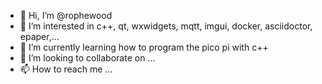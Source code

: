 - 👋 Hi, I’m @rophewood
- 👀 I’m interested in c++, qt, wxwidgets, mqtt, imgui, docker, asciidoctor, epaper,...
- 🌱 I’m currently learning how to program the pico pi with c++
- 💞️ I’m looking to collaborate on ...
- 📫 How to reach me ...

<!---
rophewood/rophewood is a ✨ special ✨ repository because its `README.md` (this file) appears on your GitHub profile.
You can click the Preview link to take a look at your changes.
--->
